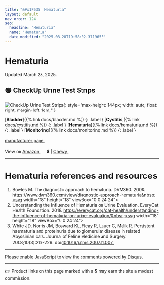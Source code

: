 ```yaml
---
title: "&#x1F535; Hematuria"
layout: default
nav_order: 124
seo:
  headline: "Hematuria"
  name: "Hematuria"
  date_modified: "2025-03-28T19:58:02.371965Z"
---
```


# Hematuria

Updated March 28, 2025.



## &#x1F7E2; CheckUp Urine Test Strips

![CheckUp Urine Test Strips](https://checkupkit.com/wp-content/uploads/2020/10/strips-10-a.png){: style="max-height: 144px; width: auto; float: right; margin-left: 1em;" }

[**Bladder**]({% link docs/bladder.md %})
{: .label }
[**Cystitis**]({% link docs/cystitis.md %})
{: .label }
[**Hematuria**]({% link docs/hematuria.md %})
{: .label }
[**Monitoring**]({% link docs/monitoring.md %})
{: .label }

 <a href="https://checkupkit.com/check-up-strips-2/" class="external" target="_blank">manufacturer page&nbsp;<svg width="18" height="18" viewBox="0 0 24 24"><use xlink:href="#svg-external-link"></use></svg></a>

View on <a href="https://www.amazon.com/dp/B087H8XM5L/ref=nosim?tag=ckdcatsupplies-20" class="external" target="_blank">Amazon&nbsp;<svg width="18" height="18" viewBox="0 0 24 24"><use xlink:href="#svg-external-link"></use></svg></a> &#x1f4b2; &#124; <a href="https://www.chewy.com/dp/283322" class="external" target="_blank">Chewy&nbsp;<svg width="18" height="18" viewBox="0 0 24 24"><use xlink:href="#svg-external-link"></use></svg></a>

* * *


# Hematuria references and resources

1.  Bowles M. The diagnostic approach to hematuria. DVM360. 2008. <a href="https://www.dvm360.com/view/diagnostic-approach-hematuria" class="external" target="_blank">https://www.dvm360.com/view/diagnostic-approach-hematuria&nbsp;<svg width="18" height="18" viewBox="0 0 24 24"><use xlink:href="#svg-external-link"></use></svg></a>
1.  Understanding the Influence of Hematuria on Urine Evaluation. EveryCat Health Foundation. 2018. <a href="https://everycat.org/cat-health/understanding-the-influence-of-hematuria-on-urine-evaluation/" class="external" target="_blank">https://everycat.org/cat-health/understanding-the-influence-of-hematuria-on-urine-evaluation/&nbsp;<svg width="18" height="18" viewBox="0 0 24 24"><use xlink:href="#svg-external-link"></use></svg></a>
1.  White JD, Norris JM, Bosward KL, Fleay R, Lauer C, Malik R. Persistent haematuria and proteinuria due to glomerular disease in related Abyssinian cats. Journal of Feline Medicine and Surgery. 2008;10(3):219-229. doi:<a href="https://doi.org/10.1016/j.jfms.2007.11.007" class="external" target="_blank">10.1016/j.jfms.2007.11.007&nbsp;<svg width="18" height="18" viewBox="0 0 24 24"><use xlink:href="#svg-external-link"></use></svg></a>

* * *

<div id="disqus_thread"></div>
<script>
    var disqus_config = function () {
      this.page.url = '{{ page.url | absolute_url }}';
      this.page.identifier = '{{ page.url | absolute_url }}';
    };
    (function() {
    var d = document, s = d.createElement('script');
    s.src = 'https://ckdcatsupplies.disqus.com/embed.js';
    s.setAttribute('data-timestamp', +new Date());
    (d.head || d.body).appendChild(s);
    })();
</script>
<noscript>Please enable JavaScript to view the <a href="https://disqus.com/?ref_noscript">comments powered by Disqus.</a></noscript>

* * *

&#x1F449; Product links on this page marked with a &#x1f4b2; may earn the site a modest commission.


<!-- Updated 2025-03-28 19:58:02.371965Z -->
